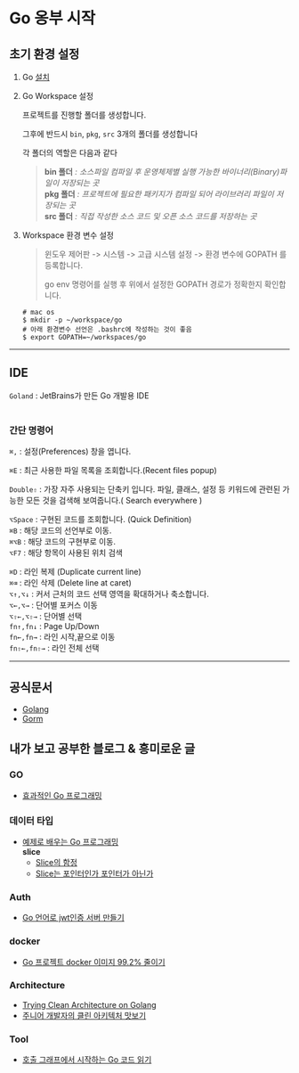 # Go 옹부 시작
## 초기 환경 설정

1. Go [설치](https://golang.org/dl/)

2. Go Workspace 설정

   프로젝트를 진행할 폴더를 생성합니다.

   그후에 반드시 ```bin```, ```pkg```, ```src``` 3개의 폴더를 생성합니다

   각 폴더의 역할은 다음과 같다

   > **bin 폴더** *: 소스파일 컴파일 후 운영체제별 실행 가능한 바이너리(Binary)파일이 저장되는 곳*  
   > **pkg 폴더** *: 프로젝트에 필요한 패키지가 컴파일 되어 라이브러리 파일이 저장되는 곳*  
   > **src 폴더** *: 직접 작성한 소스 코드 및 오픈 소스 코드를 저장하는 곳*

3. Workspace 환경 변수 설정

   > 윈도우 제어판 -> 시스템 -> 고급 시스템 설정 -> 환경 변수에 GOPATH 를 등록합니다.
   >
   > go env 명령어를 실행 후 위에서 설정한 GOPATH 경로가 정확한지 확인합니다.

   ```
   # mac os
   $ mkdir -p ~/workspace/go
   # 아래 환경변수 선언은 .bashrc에 작성하는 것이 좋음
   $ export GOPATH=~/workspaces/go
   ```

---
## **IDE**
`Goland` : JetBrains가 만든 Go 개발용 IDE  
<br>

### **간단 명령어**
`⌘,` : 설정(Preferences) 창을 엽니다.

`⌘E` : 최근 사용한 파일 목록을 조회합니다.(Recent files popup)

`Double⇧` : 가장 자주 사용되는 단축키 입니다. 파일, 클래스, 설정 등 키워드에 관련된 가능한 모든 것을 검색해 보여줍니다.( Search everywhere )

`⌥Space` : 구현된 코드를 조회합니다. (Quick Definition)  
`⌘B` : 해당 코드의 선언부로 이동.  
`⌘⌥B` : 해당 코드의 구현부로 이동.  
`⌥F7` : 해당 항목이 사용된 위치 검색   

`⌘D` : 라인 복제 (Duplicate current line)  
`⌘⌫` : 라인 삭제 (Delete line at caret)  
`⌥↑,⌥↓` : 커서 근처의 코드 선택 영역을 확대하거나 축소합니다.  
`⌥←,⌥→` : 단어별 포커스 이동  
`⌥⇧←,⌥⇧→` : 단어별 선택  
`fn↑,fn↓` : Page Up/Down  
`fn←,fn→` : 라인 시작,끝으로 이동  
`fn⇧←,fn⇧→` : 라인 전체 선택  
 
---
## **공식문서**
* [Golang](https://golang.org/doc/)
* [Gorm](https://gorm.io/ko_KR/)

## **내가 보고 공부한 블로그 & 흥미로운 글**
### **GO**
* [효과적인 Go 프로그래밍](https://gosudaweb.gitbooks.io/effective-go-in-korean/content/)

### **데이터 타입**
* [예제로 배우는 Go 프로그래밍](http://golang.site/Go/Basics)  
   **slice**
   * [Slice의 함정](https://docs.google.com/document/d/1t0LDzDEbc6zYlehlBWR8n6hdHyq89X8pYjs0wui_V40/mobilebasic)
   * [Slice는 포인터인가 포인터가 아닌가](https://docs.google.com/document/d/1t0LDzDEbc6zYlehlBWR8n6hdHyq89X8pYjs0wui_V40/mobilebasic)

### **Auth**
* [Go 언어로 jwt인증 서버 만들기](https://covenant.tistory.com/203)

### **docker** 
* [Go 프로젝트 docker 이미지 99.2% 줄이기](https://docs.google.com/document/d/1t0LDzDEbc6zYlehlBWR8n6hdHyq89X8pYjs0wui_V40/mobilebasic)

### **Architecture**
* [Trying Clean Architecture on Golang](https://medium.com/hackernoon/golang-clean-archithecture-efd6d7c43047)
* [주니어 개발자의 클린 아키텍처 맛보기](https://woowabros.github.io/tools/2019/10/02/clean-architecture-experience.html)

### **Tool**
* [호출 그래프에서 시작하는 Go 코드 읽기](https://docs.google.com/document/d/1TZ-SWt9StV_WPvBnBkbORci0fKSsc2TtUlsnPVVIlMU/mobilebasic)

